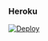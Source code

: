 ### Heroku
[![Deploy](https://www.herokucdn.com/deploy/button.svg)](https://heroku.com/deploy?template=https://github.com/57Yadier/pr_finder_v1.7) 
